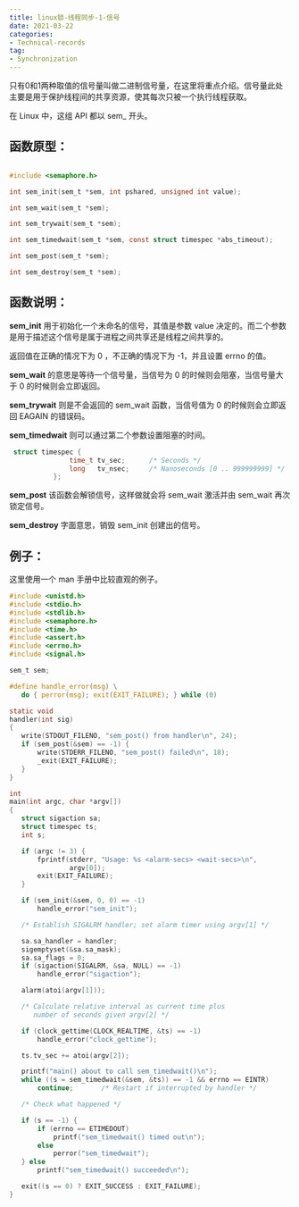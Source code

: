 ```yaml
---
title: linux锁-线程同步-1-信号
date: 2021-03-22
categories:
- Technical-records
tag:
- Synchronization
---
```



只有0和1两种取值的信号量叫做二进制信号量，在这里将重点介绍。信号量此处主要是用于保护线程间的共享资源，使其每次只被一个执行线程获取。  

在 Linux 中，这组 API 都以 sem_ 开头。

## 函数原型：  

```c

#include <semaphore.h>

int sem_init(sem_t *sem, int pshared, unsigned int value);

int sem_wait(sem_t *sem);

int sem_trywait(sem_t *sem);

int sem_timedwait(sem_t *sem, const struct timespec *abs_timeout);

int sem_post(sem_t *sem);

int sem_destroy(sem_t *sem);
```

## 函数说明：

**sem_init** 用于初始化一个未命名的信号，其值是参数 value 决定的。而二个参数是用于描述这个信号是属于进程之间共享还是线程之间共享的。  

返回值在正确的情况下为 0 ，不正确的情况下为 -1，并且设置 errno 的值。  

**sem_wait** 的意思是等待一个信号量，当信号为 0 的时候则会阻塞，当信号量大于 0 的时候则会立即返回。  

**sem_trywait** 则是不会返回的 sem_wait 函数，当信号值为 0 的时候则会立即返回 EAGAIN 的错误码。  

**sem_timedwait** 则可以通过第二个参数设置阻塞的时间。  

```c
 struct timespec {
               time_t tv_sec;      /* Seconds */
               long   tv_nsec;     /* Nanoseconds [0 .. 999999999] */
           };

```

**sem_post** 该函数会解锁信号，这样做就会将 sem_wait 激活并由 sem_wait 再次锁定信号。

**sem_destroy** 字面意思，销毁 sem_init 创建出的信号。


## 例子：

这里使用一个 man 手册中比较直观的例子。  
  

```c
#include <unistd.h>
#include <stdio.h>
#include <stdlib.h>
#include <semaphore.h>
#include <time.h>
#include <assert.h>
#include <errno.h>
#include <signal.h>

sem_t sem;

#define handle_error(msg) \
   do { perror(msg); exit(EXIT_FAILURE); } while (0)

static void
handler(int sig)
{
   write(STDOUT_FILENO, "sem_post() from handler\n", 24);
   if (sem_post(&sem) == -1) {
       write(STDERR_FILENO, "sem_post() failed\n", 18);
       _exit(EXIT_FAILURE);
   }
}

int
main(int argc, char *argv[])
{
   struct sigaction sa;
   struct timespec ts;
   int s;

   if (argc != 3) {
       fprintf(stderr, "Usage: %s <alarm-secs> <wait-secs>\n",
               argv[0]);
       exit(EXIT_FAILURE);
   }

   if (sem_init(&sem, 0, 0) == -1)
       handle_error("sem_init");

   /* Establish SIGALRM handler; set alarm timer using argv[1] */

   sa.sa_handler = handler;
   sigemptyset(&sa.sa_mask);
   sa.sa_flags = 0;
   if (sigaction(SIGALRM, &sa, NULL) == -1)
       handle_error("sigaction");

   alarm(atoi(argv[1]));

   /* Calculate relative interval as current time plus
      number of seconds given argv[2] */

   if (clock_gettime(CLOCK_REALTIME, &ts) == -1)
       handle_error("clock_gettime");

   ts.tv_sec += atoi(argv[2]);

   printf("main() about to call sem_timedwait()\n");
   while ((s = sem_timedwait(&sem, &ts)) == -1 && errno == EINTR)
       continue;       /* Restart if interrupted by handler */

   /* Check what happened */

   if (s == -1) {
       if (errno == ETIMEDOUT)
           printf("sem_timedwait() timed out\n");
       else
           perror("sem_timedwait");
   } else
       printf("sem_timedwait() succeeded\n");

   exit((s == 0) ? EXIT_SUCCESS : EXIT_FAILURE);
}

```